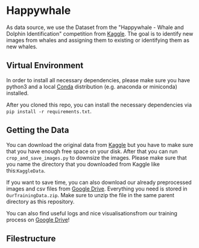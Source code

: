 # Happywhale

As data source, we use the Dataset from the "Happywhale - Whale and Dolphin Identification" competition from [Kaggle](https://www.kaggle.com/competitions/happy-whale-and-dolphin/data). The goal is to identify new images from whales and assigning them to existing or identifying them as new whales. 



## Virtual Environment

In order to install all necessary dependencies, please make sure you have python3 and a local [Conda](https://docs.conda.io/en/latest/) distribution (e.g. anaconda or miniconda) installed.

After you cloned this repo, you can install the necessary dependencies via `pip install -r requirements.txt`.



## Getting the Data

You can download the original data from [Kaggle](https://www.kaggle.com/competitions/happy-whale-and-dolphin/data) but you have to make sure that you have enough free space on your disk.
After that you can run `crop_and_save_images.py` to downsize the images. Please make sure that you name the directory that you downloaded from Kaggle like this:`KaggleData`.

If you want to save time, you can also download our already preprocessed images and csv files from [Google Drive](https://drive.google.com/drive/folders/1SN__44h9bDxHrDB94WSeSGEDaxx3ISyo). Everything you need is stored in `OurTrainingData.zip`. Make sure to unzip the file in the same parent directory as this repository.

You can also find useful logs and nice visualisationsfrom our training process on [Google Drive](https://drive.google.com/drive/folders/1SN__44h9bDxHrDB94WSeSGEDaxx3ISyo)!



## Filestructure
